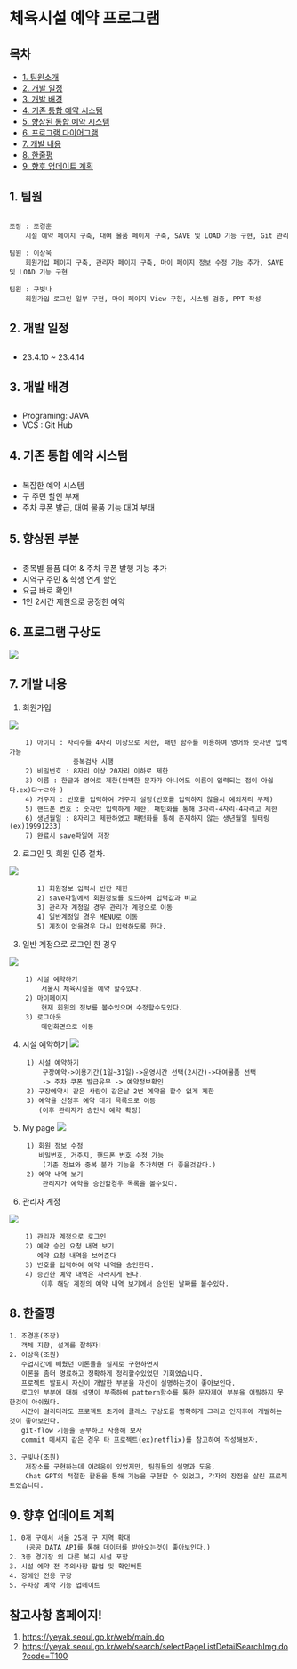 # 체육시설 예약 프로그램

## 목차

- <a href="#1">1. 팀원소개</a>
- <a href="#2">2. 개발 일정</a>
- <a href="#3">3. 개발 배경</a>
- <a href="#4">4. 기존 통합 예약 시스텀</a>
- <a href="#5">5. 향상된 통합 예약 시스템</a>
- <a href="#6">6. 프로그램 다이어그램</a>
- <a href="#7">7. 개발 내용</a>
- <a href="#8">8. 한줄평</a>
- <a href="#9">9. 향후 업데이트 계획</a>

### <h2 id="1"> 1. 팀원 <h2>

    조장 : 조경훈
        시설 예약 페이지 구축, 대여 물품 페이지 구축, SAVE 및 LOAD 기능 구현, Git 관리

    팀원 : 이상욱
        회원가입 페이지 구축, 관리자 페이지 구축, 마이 페이지 정보 수정 기능 추가, SAVE 및 LOAD 기능 구현

    팀원 : 구빛나
        회원가입 로그인 일부 구현, 마이 페이지 View 구현, 시스템 검증, PPT 작성

### <h2 id="2">2. 개발 일정<h2>

- 23.4.10 ~ 23.4.14

### <h2 id="3">3. 개발 배경<h2>

- Programing: JAVA
- VCS : Git Hub

### <h2 id="4">4. 기존 통합 예약 시스텀<h2>

- 복잡한 예약 시스템
- 구 주민 할인 부재
- 주차 쿠폰 발급, 대여 물품 기능 대여 부태

### <h2 id="5">5. 향상된 부분<h2>

- 종목별 물품 대여 & 주차 쿠폰 발행 기능 추가
- 지역구 주민 & 학생 연계 할인
- 요금 바로 확인!
- 1인 2시간 제한으로 공정한 예약

### <h2 id="6"> 6. 프로그램 구상도</h2>

<img src="D:\2ndproject\discussion\screenshot\스크린샷 2023-04-17 174749.png">

### <h2 id="7">7. 개발 내용</h2>

1. 회원가입 
 <img  src="discussion/screenshot/스크린샷 2023-04-17 192011.png">

        1) 아이디 : 자리수를 4자리 이상으로 제한, 패턴 함수를 이용하여 영어와 숫자만 입력가능
                    중복검사 시행
        2) 비밀번호 : 8자리 이상 20자리 이하로 제한
        3) 이름 : 한글과 영어로 제한(완벽한 문자가 아니여도 이름이 입력되는 점이 아쉽다.ex)댜ㅜㄹ아 )
        4) 거주지 : 번호를 입력하여 거주지 설정(번호를 입력하지 않을시 예외처리 부제)
        5) 핸드폰 번호 : 숫자만 입력하게 제한, 패턴화를 통해 3자리-4자리-4자리고 제한
        6) 생년월일 : 8자리고 제한하였고 패턴화를 통해 존재하지 않는 생년월일 필터링(ex)19991233)
        7) 완료시 save파일에 저장

2. 로그인 및 회원 인증 절차.
 <img  src="discussion/screenshot/스크린샷 2023-04-17 192018.png">

           1) 회원정보 입력시 빈칸 제한
           2) save파일에서 회원정보를 로드하여 입력값과 비교
           3) 관리자 계정일 경우 관리가 계정으로 이동
           4) 일반계정일 경우 MENU로 이동
           5) 계정이 없을경우 다시 입력하도록 한다.

3. 일반 계정으로 로그인 한 경우
  <img src="discussion/screenshot/스크린샷 2023-04-17 192205.png">

        1) 시설 예약하기
            서울시 체육시설을 예약 할수있다.
        2) 마이페이지
            현재 회원의 정보를 볼수있으며 수정할수도있다.
        3) 로그아웃
            메인화면으로 이동

4. 시설 예약하기
   <img src="discussion/screenshot/스크린샷 2023-04-17 192223.png">
 
        1) 시설 예약하기
            구장예약->이용기간(1일~31일)->운영시간 선택(2시간)->대여물품 선택
            -> 주차 쿠폰 발급유무 -> 예약정보확인
        2) 구장예약시 같은 사람이 같은날 2번 예약을 할수 없게 제한
        3) 예약을 신청후 예약 대기 목록으로 이동
           (이후 관리자가 승인시 예약 확정)

5. My page
   <img src="discussion/screenshot/스크린샷 2023-04-18 145734.png">

        1) 회원 정보 수정
           비밀번호, 거주지, 핸드폰 번호 수정 가능
            (기존 정보와 중복 불가 기능을 추가하면 더 좋을것같다.)
        2) 예약 내역 보기
            관리자가 예약을 승인할경우 목록을 볼수있다.

6. 관리자 계정
<img src="discussion/screenshot/스크린샷 2023-04-19 131506.png">

        1) 관리자 계정으로 로그인
        2) 예약 승인 요청 내역 보기
           예약 요청 내역을 보여준다
        3) 번호를 입력하여 예약 내역을 승인한다.
        4) 승인한 예약 내역은 사라지게 된다.
            이후 해당 계정의 예약 내역 보기에서 승인된 날짜를 볼수있다.    

### <h2 id="7">8. 한줄평 </h2>
    1. 조경훈(조장)
       객체 지향, 설계를 잘하자!
    2. 이상욱(조원)
       수업시간에 배웠던 이론들을 실제로 구현하면서
       이론을 좀더 명료하고 정확하게 정리할수있었던 기회였습니다.
       프로젝트 발표시 자신이 개발한 부분을 자신이 설명하는것이 좋아보인다.
       로그인 부분에 대해 설명이 부족하여 pattern함수를 통한 문자제어 부분을 어필하지 못한것이 아쉬웠다.
       시간이 걸리더라도 프로젝트 초기에 클래스 구상도를 명확하게 그리고 인지후에 개발하는 것이 좋아보인다.
       git-flow 기능을 공부하고 사용해 보자
       commit 메세지 같은 경우 타 프로젝트(ex)netflix)를 참고하여 작성해보자.
       
    3. 구빛나(조원)
        저장소를 구현하는데 어려움이 있었지만, 팀원들의 설명과 도움,
        Chat GPT의 적절한 활용을 통해 기능을 구현할 수 있었고, 각자의 장점을 살린 프로젝트였습니다.

### <h2 id="7">9. 향후 업데이트 계획 </h2>
    1. 0개 구에서 서울 25개 구 지역 확대
        (공공 DATA API를 통해 데이터를 받아오는것이 좋아보인다.)
    2. 3종 경기장 외 다른 복지 시설 포함
    3. 시설 예약 전 주의사항 팝업 및 확인버튼
    4. 장애인 전용 구장
    5. 주차장 예약 기능 업데이트

## 참고사항 홈페이지!

1. https://yeyak.seoul.go.kr/web/main.do
2. https://yeyak.seoul.go.kr/web/search/selectPageListDetailSearchImg.do?code=T100

